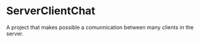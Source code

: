 # ServerClientChat
A project that makes possible a comunnication between many clients in the server.
